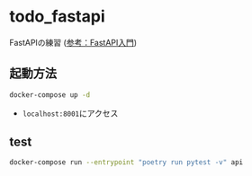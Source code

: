 # todo_fastapi
FastAPIの練習 ([参考：FastAPI入門](https://zenn.dev/sh0nk/books/537bb028709ab9))

## 起動方法
```bash
docker-compose up -d
```
- ``localhost:8001``にアクセス

## test
```bash
docker-compose run --entrypoint "poetry run pytest -v" api
```